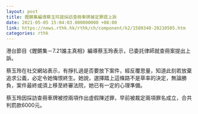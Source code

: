```yaml
---
layout: post
title: 鏗鏘集編導蔡玉玲就採訪查冊車牌被定罪提上訴
date: 2021-05-05 15:04:03.000000000 +08:00
link: https://news.rthk.hk/rthk/ch/component/k2/1589340-20210505.htm
categories: rthk
---
```


港台節目《鏗鏘集－7.21誰主真相》編導蔡玉玲表示，已委託律師就查冊案提出上訴。

蔡玉玲在社交網站表示，有掙扎過是否要放下案件，經反覆思量，知道此刻若放棄追求公義，必定令她悔恨終生。她說，選擇踏上這條路不是草率的決定，無論勝負，案件最終或須上移至終審法院，她已有一定的心理準備。

蔡玉玲因採訪查冊車牌被控兩項作出虛假陳述罪，早前被裁定兩項罪名成立，合共判罰款6000元。
